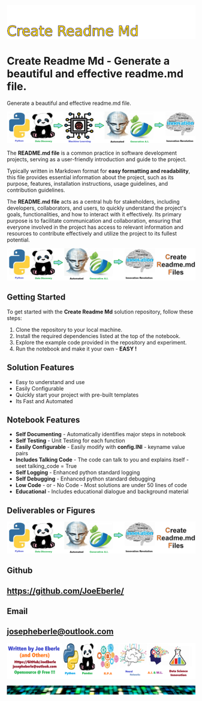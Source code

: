 
![Image image_filename](solution_sign.png)

# Create Readme Md - Generate a beautiful and effective readme.md file.
Generate a beautiful and effective readme.md file.

![Image image_filename](code.png)

The **README.md file** is a common practice in software development projects, serving as a user-friendly introduction and guide to the project. 

Typically written in Markdown format for **easy formatting and readability**, this file provides essential information about the project, such as its purpose, features, installation instructions, usage guidelines, and contribution guidelines. 

The **README.md file** acts as a central hub for stakeholders, including developers, collaborators, and users, to quickly understand the project's goals, functionalities, and how to interact with it effectively. Its primary purpose is to facilitate communication and collaboration, ensuring that everyone involved in the project has access to relevant information and resources to contribute effectively and utilize the project to its fullest potential.


![Image image_filename](sample.png)

## Getting Started
To get started with the **Create Readme Md** solution repository, follow these steps:
1. Clone the repository to your local machine.
2. Install the required dependencies listed at the top of the notebook.
3. Explore the example code provided in the repository and experiment.
4. Run the notebook and make it your own - **EASY !**
    
## Solution Features
- Easy to understand and use  
- Easily Configurable 
- Quickly start your project with pre-built templates
- Its Fast and Automated

## Notebook Features
- **Self Documenting** - Automatically identifies major steps in notebook 
- **Self Testing** - Unit Testing for each function
- **Easily Configurable** - Easily modify with **config.INI** - keyname value pairs
- **Includes Talking Code** - The code can talk to you and explains itself  - seet talking_code = True
- **Self Logging** - Enhanced python standard logging   
- **Self Debugging** - Enhanced python standard debugging
- **Low Code** - or - No Code  - Most solutions are under 50 lines of code
- **Educational** - Includes educational dialogue and background material
    
## Deliverables or Figures
 ![additional_image](create_readme_md.png)  <br>
    

## Github    
## https://github.com/JoeEberle/ 

## Email 
## josepheberle@outlook.com 

    
![Developer](developer.png)

![Brand](brand.png)
    
